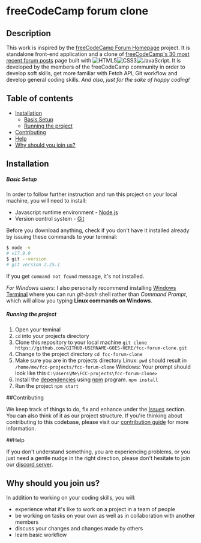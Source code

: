 # freeCodeCamp forum clone<!-- omit in toc -->

## Description

This work is inspired by the [freeCodeCamp Forum Homepage](https://www.freecodecamp.org/learn/coding-interview-prep/take-home-projects/build-a-freecodecamp-forum-homepage) project. It is standalone front-end application and a clone of [freeCodeCamp's 30 most recent forum posts](https://forum.freecodecamp.org/latest) page built with ![HTML5](https://img.shields.io/badge/html5-%23E34F26.svg?style=for-the-badge&logo=html5&logoColor=white)![CSS3](https://img.shields.io/badge/css3-%231572B6.svg?style=for-the-badge&logo=css3&logoColor=white)![JavaScript](https://img.shields.io/badge/javascript-%23323330.svg?style=for-the-badge&logo=javascript&logoColor=%23F7DF1E). It is developed by the members of the freeCodeCamp community in order to develop soft skills, get more familiar with Fetch API, Git workflow and develop general coding skills. _And also, just for the sake of happy coding!_

## Table of contents<!-- omit in toc -->

- [Installation](#installation)
  - [Basis Setup](#basic-setup)
  - [Running the project](#running-the-project)
- [Contributing](#contributing)
- [Help](#help)
- [Why should you join us?](#why-should-you-join-us)

## Installation

##### Basic Setup

In order to follow further instruction and run this project on your local machine, you will need to install:

- Javascript runtime environment - [Node.js](https://nodejs.org/en/)
- Version control system - [Git](https://git-scm.com/downloads)

Before you download anything, check if you don't have it installed already by issuing these commands to your terminal:

```sh
$ node -v
# v17.9.0
$ git --version
# git version 2.25.1
```

If you get `command not found` message, it's not installed.

_For Windows users_: I also personally recommend installing [Windows Terminal](https://apps.microsoft.com/store/detail/windows-terminal/9N0DX20HK701?hl=en-us&gl=us) where you can run _git-bash_ shell rather than _Command Prompt_, which will allow you typing **Linux commands on Windows**.

##### Running the project

1. Open your teminal
1. `cd` into your projects directory
1. Clone this repository to your local machine `git clone https://github.com/GITHUB-USERNAME-GOES-HERE/fcc-forum-clone.git`
1. Change to the project directory `cd fcc-forum-clone`
1. Make sure you are in the projects directory
   Linux: `pwd` should result in `/home/me/fcc-projects/fcc-forum-clone`
   Windows: Your prompt should look like this `C:\Users\Me\FCC-projects\fcc-forum-clone>`
1. Install the [dependencies](https://www.quora.com/What-is-a-dependency-in-coding?share=1) using [npm](https://www.w3schools.com/whatis/whatis_npm.asp) program. `npm install`
1. Run the project `npm start`

##Contributing

We keep track of things to do, fix and enhance under the [Issues](https://github.com/jdwilkin4/fcc-forum-clone/issues) section. You can also think of it as our project structure.
If you're thinking about contributing to this codebase, please visit our [contribution guide](https://github.com/jdwilkin4/fcc-forum-clone/blob/main/CONTRIBUTING.md) for more information.

##Help

If you don't understand something, you are experiencing problems, or you just need a gentle nudge in the right direction, please don't hesitate to join our [discord server](https://discord.gg/QvvUtaThAz).

## Why should you join us?

In addition to working on your coding skills, you will:

- experience what it's like to work on a project in a team of people
- be working on tasks on your own as well as in collaboration with another members
- discuss your changes and changes made by others
- learn basic workflow
